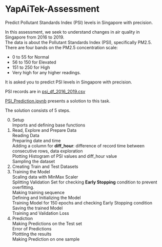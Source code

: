 # YapAiTek-Assessment
Predict Pollutant Standards Index (PSI) levels in Singapore with precision.  

In this assessment, we seek to understand changes in air quality in Singapore from 2016 to 2019.  
The data is about the Pollutant Standards Index (PSI), specifically PM2.5.  
There are four bands on the PM2.5 concentration scale:  
* 0 to 55 for Normal  
* 56 to 150 for Elevated  
* 151 to 250 for High  
* Very high for any higher readings. 

It is asked you to predict PSI levels in Singapore with precision.  

PSI records are in [psi_df_2016_2019.csv](https://github.com/eesaeedkarimi/YapAiTek-Assessment/blob/master/psi_df_2016_2019.csv)

[PSI_Prediction.ipynb](https://github.com/eesaeedkarimi/YapAiTek-Assessment/blob/master/PSI_Prediction.ipynb) presents a solotion to this task.

The solution consists of 5 steps.

0. Setup  
Imports and defining base functions
1. Read, Explore and Prepare Data  
Reading Data  
Preparing date and time  
Adding a column for **diff_hour**: difference of record time between consecutive rows, data exploration  
Plotting Histogram of PSI values and diff_hour value  
Sampling the dataset  
2. Creating Train and Test Datasets
3. Training the Model  
Scaling data with MinMax Scaler  
Splitting Validation Set for checking **Early Stopping** condition to prevent overfitting.  
Making training sequence  
Defining and Initializing the Model  
Training Model for 150 epochs and checking Early Stopping condition  
Saving the trained Model  
Training and Validation Loss  
4. Prediction  
Making Predictions on the Test set  
Error of Predictions  
Plottting the results  
Making Prediction on one sample
